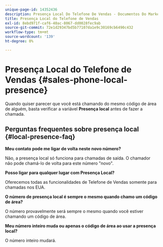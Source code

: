 ```yaml
---
unique-page-id: 14352436
description: Presença Local Do Telefone De Vendas - Documentos Do Marketo - Documentação Do Produto
title: Presença Local do Telefone de Vendas
exl-id: 8ebd971f-caf6-40ac-8067-dd0028fec9ab
source-git-commit: 72e1d29347bd5b77107da1e9c30169cb6490c432
workflow-type: tm+mt
source-wordcount: '139'
ht-degree: 0%

---
```


# Presença Local do Telefone de Vendas {#sales-phone-local-presence}

Quando quiser parecer que você está chamando do mesmo código de área de alguém, basta verificar a variável **Presença local** antes de fazer a chamada.

## Perguntas frequentes sobre presença local {#local-presence-faq}

**Meu contato pode me ligar de volta neste novo número?**

Não, a presença local só funciona para chamadas de saída. O chamador não pode chamá-lo de volta para este número &quot;novo&quot;.

**Posso ligar para qualquer lugar com Presença Local?**

Oferecemos todas as funcionalidades de Telefone de Vendas somente para chamadas nos EUA.

**O número de presença local é sempre o mesmo quando chamo um código de área?**

O número provavelmente será sempre o mesmo quando você estiver chamando um código de área.

**Meu número inteiro muda ou apenas o código de área ao usar a presença local?**

O número inteiro mudará.
